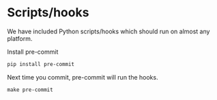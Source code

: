 # Scripts/hooks

We have included Python scripts/hooks which should run on almost any platform.

Install pre-commit

```md
pip install pre-commit
```

Next time you commit, pre-commit will run the hooks.

```md
make pre-commit
```
